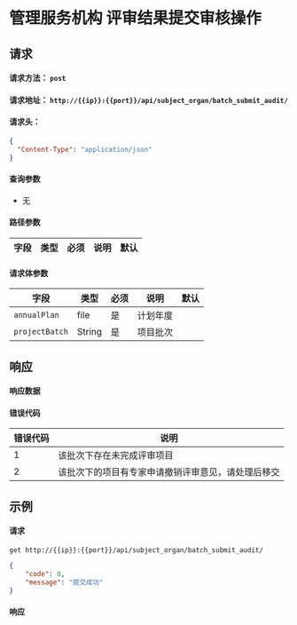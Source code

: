 # 管理服务机构 评审结果提交审核操作

## 请求

#### 请求方法： `post`

#### 请求地址： `http://{{ip}}:{{port}}/api/subject_organ/batch_submit_audit/`

#### 请求头：

```json
{
  "Content-Type": "application/json"
}
```

#### 查询参数

* 无

#### 路径参数

| 字段               | 类型   | 必须 | 说明                           | 默认 |
| ------------------ | ------ | ---- | ------------------------------ | ---- |


#### 请求体参数

| 字段               | 类型   | 必须 | 说明                           | 默认 |
| ------------------ | ------ | ---- | ------------------------------ | ---- |
| `annualPlan`             | file | 是   | 计划年度                       |      |
| `projectBatch`             | String | 是   | 项目批次                       |      |




## 响应

#### 响应数据

#### 错误代码

| 错误代码 | 说明             |
| -------- | ---------------- |
|1|该批次下存在未完成评审项目|
|2|该批次下的项目有专家申请撤销评审意见，请处理后移交|


## 示例

#### 请求

`get http://{{ip}}:{{port}}/api/subject_organ/batch_submit_audit/`
```json
{
	"code": 0,
	"message": "提交成功"
}
```

#### 响应

```json

```

